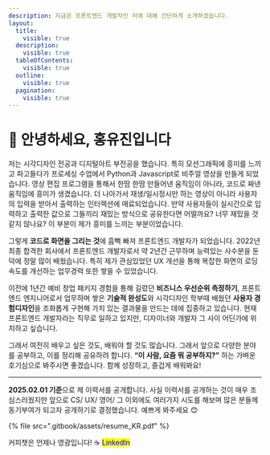 ```yaml
---
description: 지금은 프론트엔드 개발자인 저에 대해 간단하게 소개하겠습니다.
layout:
  title:
    visible: true
  description:
    visible: true
  tableOfContents:
    visible: true
  outline:
    visible: true
  pagination:
    visible: true
---
```


# 👋 안녕하세요, 홍유진입니다

저는 시각디자인 전공과 디지털아트 부전공을 했습니다. 특히 모션그래픽에 흥미를 느끼고 파고들다가 프로세싱 수업에서 Python과 Javascript로 비주얼 영상을 만들게 되었습니다. 영상 편집 프로그램을 통해서 한땀 한땀 만들어낸 움직임이 아니라, 코드로 짜낸 움직임에 흥미가 생겼습니다. 더 나아가서 재생/일시정시만 하는 영상이 아니라 사용자의 입력을 받아서 출력하는 인터렉션에 매료되었습니다. 만약 사용자들이 실시간으로 입력하고 출력한 값으로 그들끼리 재밌는 방식으로 공유한다면 어떨까요? 너무 재밌을 것 같지 않나요? 이 부분이 제가 흥미를 느끼는 부분이었습니다.&#x20;

그렇게 **코드로 화면을 그리는 것**에 흠뻑 빠져 프론트엔드 개발자가 되었습니다. 2022년 최종 합격한 회사에서 프론트엔드 개발자로서 약 2년간 근무하며 능력있는 사수분을 둔 덕에 정말 많이 배웠습니다. 특히 제가 관심있었던 UX 개선을 통해 복잡한 화면의 로딩 속도를 개선하는 업무경력 또한 쌓을 수 있었습니다.&#x20;

이전에 1년간 예비 창업 패키지 경험을 통해 길렀던 **비즈니스 우선순위 측정하기**, 프론트엔드 엔지니어로서 업무하며 쌓은 **기술적 완성도**와 시각디자인 학부때 배웠던 **사용자 경험디자인**을 조화롭게 구현해 가치 있는 결과물을 만드는 데에 집중하고 있습니다. 현재 프론트엔드 개발자라는 직무로 일하고 있지만, 디자이너와 개발자 그 사이 어딘가에 위치하고 싶습니다.&#x20;

그래서 여전히 배우고 싶은 것도, 배워야 할 것도 많습니다. 그래서 앞으로 다양한 분야를 공부하고, 이를 정리해 공유하려 합니다. **“이 사람, 요즘 뭐 공부하지?”** 하는 가벼운 호기심으로 봐주시면 좋겠습니다. 함께 성장하고, 즐겁게 배워봐요!&#x20;

***

**2025.02.01 기준**으로 제 이력서를 공개합니다. 사실 이력서를 공개하는 것이 매우 조심스러웠지만 앞으로 CS/ UX/ 영어/ 그 이외에도 여러가지 시도를 해보며 많은 분들께 동기부여가 되고자 공개하기로 결정했습니다. 예쁘게 봐주세요 😊

{% file src=".gitbook/assets/resume_KR.pdf" %}

커피챗은 언제나 영광입니다! ☕️ <mark style="color:blue;">LinkedIn</mark>
